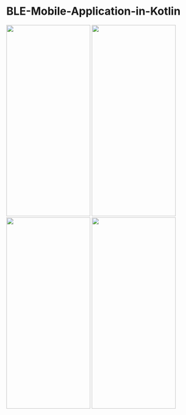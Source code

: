 # BLE-Mobile-Application-in-Kotlin
<img src="https://github.com/asgoodasbread/BLE-Mobile-Application-in-Kotlin/assets/121584961/285a83cd-73f5-4368-be4a-09c50cb32685" width="220" height="500">
<img src="https://github.com/asgoodasbread/BLE-Mobile-Application-in-Kotlin/assets/121584961/9edde007-bab9-4757-b0de-070212344121" width="220" height="500">
<img src="https://github.com/asgoodasbread/BLE-Mobile-Application-in-Kotlin/assets/121584961/ec3420d6-48ae-48e0-92f1-0227f1b13079" width="220" height="500">
<img src="https://github.com/asgoodasbread/BLE-Mobile-Application-in-Kotlin/assets/121584961/01fa382d-fa91-4eab-af25-debdcbd70ff3" width="220" height="500">

